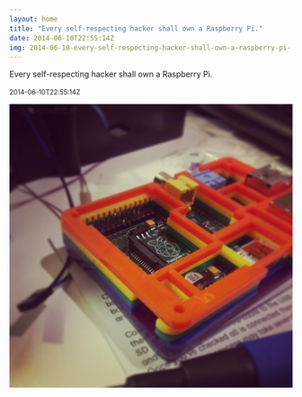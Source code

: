 ```yaml
---
layout: home
title: "Every self-respecting hacker shall own a Raspberry Pi."
date: 2014-06-10T22:55:14Z
img: 2014-06-10-every-self-respecting-hacker-shall-own-a-raspberry-pi-.jpg
---
```


Every self-respecting hacker shall own a Raspberry Pi.

<small>2014-06-10T22:55:14Z</small>

![Every self-respecting hacker shall own a Raspberry Pi.](2014-06-10-every-self-respecting-hacker-shall-own-a-raspberry-pi-.jpg)
